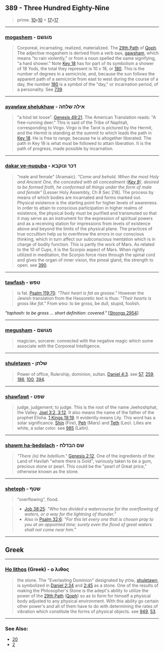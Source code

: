 ## 389 - Three Hundred Eighty-Nine
> prime. [10](10)x[10](10) + [17](17)x[17](17)

---

### [mogashem](/keys/MVGShM) - מוגשם
> Corporeal, incarnating, realized, materialized. The [29th Path](29) of [Qoph](/keys/Q). The adjective mogashem is derived from a verb גשם, [gawsham](/keys/GShM), which means "to rain violently," or from a noun spelled the same signifying, "a hard shower." Note [Key 18](18) has for part of its symbolism a shower of 18 Yods, the total they represent is 10 x 18, or [180](180). This is the number of degrees in a semicircle, and, because the sun follows the apparent path of a semicircle from east to west during the course of a day, the number [180](180) is a symbol of the "day," or incarnation period, of a personality. See [739](739).

---

### [ayawlaw shelukhaw](/keys/AILH.ShLChH) - אילה שלחה
> "a hind let loose". [Genesis 49:21](http://biblehub.com/genesis/49-21.htm). The American Translation reads: "A free-running deer." This is said of the Tribe of Naphtali, corresponding to Virgo. Virgo is the Tarot is pictured by the Hermit, and the Hermit is standing at the summit to which leads the path in [Key 18](18). He is free to range, because he is altogether liberated. The path in Key 18 is what must be followed to attain liberation. It is the path of progress, made possible by incarnation.

---

### [dakar ve-nuquba](/keys/DKR.VNVQBA) - דכר ונוקבא
> "male and female" (Aramaic). *"Come and behold. When the most Holy and Ancient One, the concealed with all concealment {[Key 9](9)}, desired to be formed froth, he conformed all things under the form of male and female"* [Lesser Holy Assembly, Ch 8 Sec 218]. The process by means of which bodies are incarnated and forms marked out. Physical existence is the starting point for higher levels of awareness. In order to attain to conscious participation in higher realms of existence, the physical body must be purified and transmuted so that it may serve as an instrument for the expression of spiritual powers and as a receiving station for impressions from levels of existence above and beyond the limits of the physical plane. The practices of true occultism help us to overthrow the errors in our conscious thinking, which in turn affect our subconscious mentation which is in charge of bodily function. This is partly the work of Mars. As related to the 10 of Cups, it is the Scorpio aspect of Mars. When rightly utilized in meditation, the Scorpio force rises through the spinal cord and gives the organ of inner vision, the pineal gland, the strength to open. see [390](390).

---

### [tawfash](/keys/TPSh) - טפש
> is fat. [Psalm 119:70](http://biblehub.com/psalms/119-70.htm). *"Their heart is fat as grease."* However the Jewish translation from the Hassoretic text is thus: *"Their hearts is gross like fat."* From טפש: to be gross, be dull, stupid, foolish.

*"taphash: to be gross ... short definition: covered."* [[Strongs 2954](http://biblehub.com/hebrew/2954.htm)]

---

### [megusham](/keys/MGVShM) - מגושם
> magician, sorcerer. connected with the negative magic which some associate with the Corporeal Intelligence.

---

### [shuletawn](/keys/ShLThN) - שלתן
> Power of office, Rulership, dominion, sultan. [Daniel 4:3](http://biblehub.com/daniel/4-3.htm). see [57](57), [259](259), [186](186), [100](100), [394](394).

---

### [shawfawt](/keys/ShPT) - שפט
> judge, judgement; to judge. This is the root of the name Jeehoshphat, the Valley. [Joel 3:2, 3:12](https://www.biblegateway.com/passage/?search=Joel+3%3A2,12&version=KJV;WLC). It also means the name of the father of the prophet Elisha. [1 Kings 19:19](http://biblehub.com/1_kings/19-19.htm). It evidently means Lily. This word has a solar significance. [Shin](/keys/Sh) (Fire), [Peh](/keys/P) (Mars) and [Teth](/keys/T) (Leo). Lilies are white, a solar color. see [985](985) (Latin).

---

### [shawm ha-bedolach](/keys/ShM.HBDLCh) - שם הבדלח
> *"There (is) the bdellium."* [Genesis 2:12](http://biblehub.com/genesis/2-12.htm). One of the ingredients of the Land of Havilah "where there is Gold", variously taken to be a gum, precious stone or pearl. This could be the "pearl of Great price," otherwise known as the stone.

---

### [sheteph](/keys/ShTP) - שטף
> "overflowing", flood.

> - [Job 38:25](http://biblehub.com/job/38-25.htm): *"Who has divided a watercourse for the overflowing of waters, or a way for the lightning of thunder."*
> - Also in [Psalm 32:6](http://biblehub.com/psalms/32-6.htm): *"For this let every one that is chosen pray to you at an appointed time; surely even the flood of great waters shall not come near him."*

---

## Greek

---

### [Ho lithos](/greek?word=o+lithos) (Greek) - ο λιθος
> the stone. The "Everlasting Dominion" designated by שלתן, [shuletawn](/keys/ShLThN), is symbolized in [Daniel 2:34](http://biblehub.com/daniel/2-34.htm) and [2:45](http://biblehub.com/daniel/2-45.htm) as a stone. One of the results of making the Philosopher's Stone is the adept's ability to utilize the power of the [29th Path](29) ([Qoph](/keys/Q)) so as to form for himself a physical body adjusted to any physical environment. With this ability go certain other power's and all of them have to do with determining the rates of vibration which constitute the forms of physical objects. see [949](949), [53](53).

---

### See Also:

- [20](20)
- [2](2)
